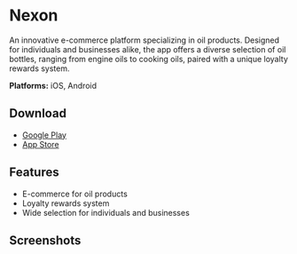 # Nexon

An innovative e-commerce platform specializing in oil products. Designed for individuals and businesses alike, the app offers a diverse selection of oil bottles, ranging from engine oils to cooking oils, paired with a unique loyalty rewards system.

**Platforms:** iOS, Android

## Download

- [Google Play](https://play.google.com/store/apps/details?id=com.aait.flutter.nexon)
- [App Store](https://apps.apple.com/us/app/nexon/id6738390830)

## Features

- E-commerce for oil products
- Loyalty rewards system
- Wide selection for individuals and businesses

## Screenshots

<!-- Add screenshots here -->
